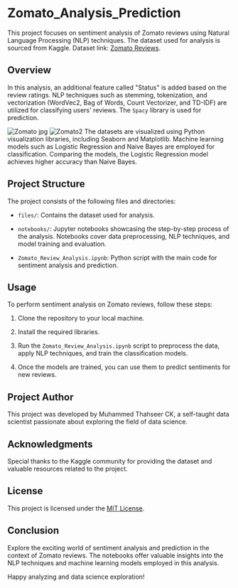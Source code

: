 # Zomato_Analysis_Prediction

This project focuses on sentiment analysis of Zomato reviews using Natural Language Processing (NLP) techniques. The dataset used for analysis is sourced from Kaggle. Dataset link: [Zomato Reviews](https://www.kaggle.com/datasets/taaresh7/zomato-reviews).




## Overview

In this analysis, an additional feature called "Status" is added based on the review ratings. NLP techniques such as stemming, tokenization, and vectorization (WordVec2, Bag of Words, Count Vectorizer, and TD-IDF) are utilized for classifying users' reviews. The `Spacy` library is used for prediction.


![Zomato jpg](https://github.com/itsmethahseer/Zomato_Analysis_Prediction/assets/120078997/2302dd6d-f765-4b61-8db5-8924adbf83d2)
![Zomato2](https://github.com/itsmethahseer/Zomato_Analysis_Prediction/assets/120078997/9459826f-0ce7-47db-96fe-3c57c3c98c58)
The datasets are visualized using Python visualization libraries, including Seaborn and Matplotlib. Machine learning models such as Logistic Regression and Naive Bayes are employed for classification. Comparing the models, the Logistic Regression model achieves higher accuracy than Naive Bayes.

## Project Structure

The project consists of the following files and directories:

- `files/`: Contains the dataset used for analysis.

- `notebooks/`: Jupyter notebooks showcasing the step-by-step process of the analysis. Notebooks cover data preprocessing, NLP techniques, and model training and evaluation.

- `Zomato_Review_Analysis.ipynb`: Python script with the main code for sentiment analysis and prediction.


## Usage

To perform sentiment analysis on Zomato reviews, follow these steps:

1. Clone the repository to your local machine.

2. Install the required libraries.

3. Run the `Zomato_Review_Analysis.ipynb` script to preprocess the data, apply NLP techniques, and train the classification models.

4. Once the models are trained, you can use them to predict sentiments for new reviews.

## Project Author

This project was developed by Muhammed Thahseer CK, a self-taught data scientist passionate about exploring the field of data science.

## Acknowledgments

Special thanks to the Kaggle community for providing the dataset and valuable resources related to the project.

## License

This project is licensed under the [MIT License](https://opensource.org/licenses/MIT).

## Conclusion

Explore the exciting world of sentiment analysis and prediction in the context of Zomato reviews. The notebooks offer valuable insights into the NLP techniques and machine learning models employed in this analysis.

Happy analyzing and data science exploration!
